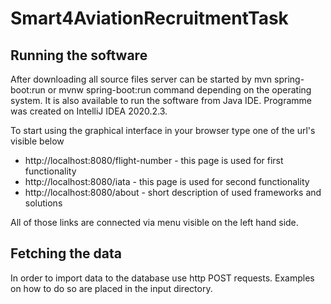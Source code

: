 # Smart4AviationRecruitmentTask
## Running the software
  After downloading all source files server can be started by mvn spring-boot:run or mvnw spring-boot:run command depending on the operating system. It is also available to run the software from Java IDE. Programme was created on IntelliJ IDEA 2020.2.3.
  
  To start using the graphical interface in your browser type one of the url's visible below
  - http://localhost:8080/flight-number    - this page is used for first functionality
  - http://localhost:8080/iata             - this page is used for second functionality
  - http://localhost:8080/about            - short description of used frameworks and solutions
  
  All of those links are connected via menu visible on the left hand side.

## Fetching the data
  In order to import data to the database use http POST requests. Examples on how to do so are placed in the input directory.
  
